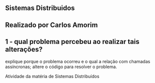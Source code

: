 ## Sistemas Distribuidos
## Realizado por Carlos Amorim

## 1 - qual problema percebeu ao realizar tais alterações?


explique porque o problema ocorreu e o qual a relação com chamadas assíncronas;
altere o código para resolver o problema.

Atividade da matéria de Sistemas Distribuídos 
